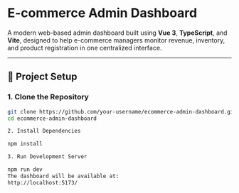 # E-commerce Admin Dashboard

A modern web-based admin dashboard built using **Vue 3**, **TypeScript**, and **Vite**, designed to help e-commerce managers monitor revenue, inventory, and product registration in one centralized interface.

---

## 🚀 Project Setup

### 1. Clone the Repository

```bash
git clone https://github.com/your-username/ecommerce-admin-dashboard.git
cd ecommerce-admin-dashboard

2. Install Dependencies

npm install 

3. Run Development Server

npm run dev
The dashboard will be available at:
http://localhost:5173/

